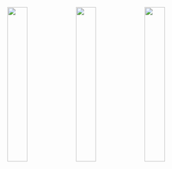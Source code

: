 <p float="left">
  <img src="https://github.com/96TSH/PokeHunter/assets/106390709/bba0d60e-71f2-4569-9c1e-99fb8a3fe81d" width="30%" />
  <img src="https://github.com/96TSH/PokeHunter/assets/106390709/8e5564ba-6a06-4fda-98d2-da1b65ce50f7" width="30%" /> 
  <img src="https://github.com/96TSH/PokeHunter/assets/106390709/edbc3f65-10f3-41c8-9d9d-62566b0bf4a6" width="30%" />
</p>
